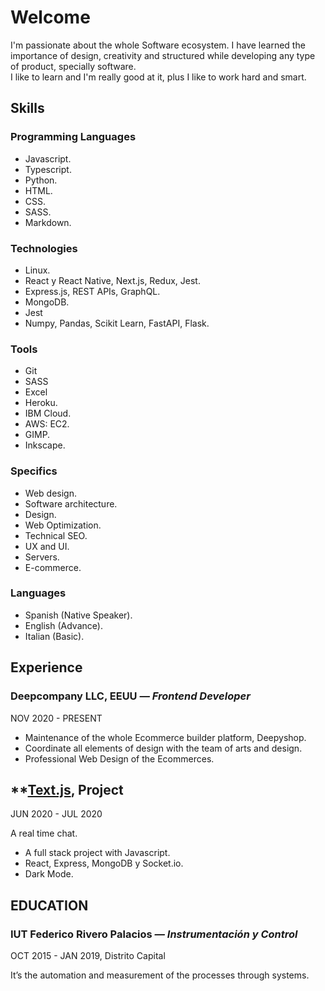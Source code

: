 # Welcome
I'm passionate about the whole Software ecosystem. I have learned the importance of design, creativity and structured while developing any type of product, specially software.
<br>
I like to learn and I'm really good at it, plus I like to work hard and smart.

## Skills
### Programming Languages
- Javascript.
- Typescript.
- Python.
- HTML.
- CSS.
- SASS.
- Markdown.

### Technologies
- Linux.
- React y React Native, Next.js, Redux, Jest.
- Express.js, REST APIs, GraphQL.
- MongoDB.
- Jest
- Numpy, Pandas, Scikit Learn, FastAPI, Flask.

### Tools
- Git
- SASS
- Excel
- Heroku.
- IBM Cloud.
- AWS: EC2.
- GIMP.
- Inkscape.

### Specifics
- Web design.
- Software architecture.
- Design.
- Web Optimization.
- Technical SEO.
- UX and UI.
- Servers.
- E-commerce.

### Languages
- Spanish (Native Speaker).
- English (Advance).
- Italian (Basic).

## Experience

### **Deepcompany LLC, EEUU** *— Frontend Developer*
NOV 2020 - PRESENT

- Maintenance of the whole Ecommerce builder platform, Deepyshop.
- Coordinate all elements of design with the team of arts and design.
- Professional Web Design of the Ecommerces.


## **[Text.js](https://henryjperez.github.io/text-js/), Project

JUN 2020 - JUL 2020

A real time chat.

- A full stack project with Javascript.
- React, Express, MongoDB y Socket.io.
- Dark Mode.




## EDUCATION 

### **IUT Federico Rivero Palacios** *— Instrumentación y Control*

OCT 2015 - JAN 2019, Distrito Capital

It’s the automation and measurement of the processes through systems.

<!--
**henryjperez/henryjperez** is a ✨ _special_ ✨ repository because its `README.md` (this file) appears on your GitHub profile.

Here are some ideas to get you started:

- 🔭 I’m currently working on ...
- 🌱 I’m currently learning ...
- 👯 I’m looking to collaborate on ...
- 🤔 I’m looking for help with ...
- 💬 Ask me about ...
- 📫 How to reach me: ...
- 😄 Pronouns: ...
- ⚡ Fun fact: ...
-->
